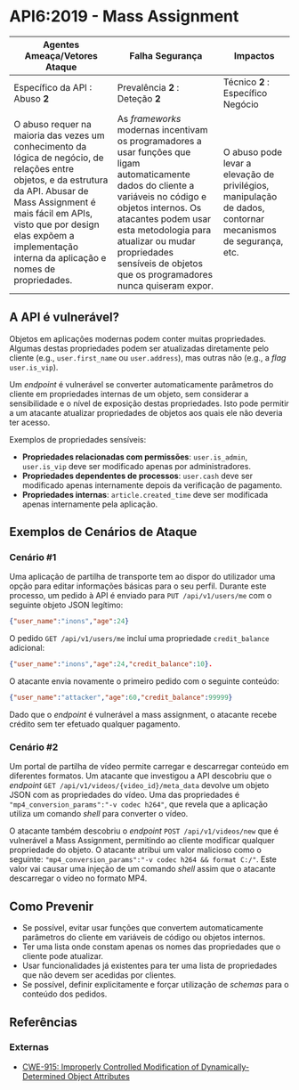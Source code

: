 API6:2019 - Mass Assignment
===========================

| Agentes Ameaça/Vetores Ataque | Falha Segurança | Impactos |
| - | - | - |
| Específico da API : Abuso **2** | Prevalência **2** : Deteção **2** | Técnico **2** : Específico Negócio |
| O abuso requer na maioria das vezes um conhecimento da lógica de negócio, de relações entre objetos, e da estrutura da API. Abusar de Mass Assignment é mais fácil em APIs, visto que por design elas expõem a implementação interna da aplicação e nomes de propriedades. | As _frameworks_ modernas incentivam os programadores a usar funções que ligam automaticamente dados do cliente a variáveis no código e objetos internos. Os atacantes podem usar esta metodologia para atualizar ou mudar propriedades sensíveis de objetos que os programadores nunca quiseram expor. | O abuso pode levar a elevação de privilégios, manipulação de dados, contornar mecanismos de segurança, etc. |

## A API é vulnerável?

Objetos em aplicações modernas podem conter muitas propriedades. Algumas destas
propriedades podem ser atualizadas diretamente pelo cliente (e.g.,
`user.first_name` ou `user.address`), mas outras não (e.g., a _flag_
`user.is_vip`).

Um _endpoint_ é vulnerável se converter automaticamente parâmetros do
cliente em propriedades internas de um objeto, sem considerar a sensibilidade e
o nível de exposição destas propriedades. Isto pode permitir a um atacante
atualizar propriedades de objetos aos quais ele não deveria ter acesso.

Exemplos de propriedades sensíveis:

* **Propriedades relacionadas com permissões**: `user.is_admin`, `user.is_vip`
  deve ser modificado apenas por administradores.
* **Propriedades dependentes de processos**: `user.cash` deve ser modificado
  apenas internamente depois da verificação de pagamento.
* **Propriedades internas**: `article.created_time` deve ser modificada apenas
  internamente pela aplicação.

## Exemplos de Cenários de Ataque

### Cenário #1

Uma aplicação de partilha de transporte tem ao dispor do utilizador uma opção
para editar informações básicas para o seu perfil. Durante este processo, um
pedido à API é enviado para `PUT /api/v1/users/me` com o seguinte objeto JSON
legítimo:

```json
{"user_name":"inons","age":24}
```

O pedido `GET /api/v1/users/me` incluí uma propriedade `credit_balance`
adicional:

```json
{"user_name":"inons","age":24,"credit_balance":10}.
```

O atacante envia novamente o primeiro pedido com o seguinte conteúdo:

```json
{"user_name":"attacker","age":60,"credit_balance":99999}
```

Dado que o _endpoint_ é vulnerável a mass assignment, o atacante recebe crédito
sem ter efetuado qualquer pagamento.

### Cenário #2

Um portal de partilha de vídeo permite carregar e descarregar conteúdo em
diferentes formatos. Um atacante que investigou a API descobriu que o _endpoint_
`GET /api/v1/videos/{video_id}/meta_data` devolve um objeto JSON com as
propriedades do vídeo. Uma das propriedades é
`"mp4_conversion_params":"-v codec h264"`, que revela que a aplicação utiliza um
comando _shell_ para converter o vídeo.

O atacante também descobriu o _endpoint_ `POST /api/v1/videos/new` que é
vulnerável a Mass Assignment, permitindo ao cliente modificar qualquer
propriedade do objeto. O atacante atribui um valor malicioso como o seguinte:
`"mp4_conversion_params":"-v codec h264 && format C:/"`. Este valor vai causar
uma injeção de um comando _shell_ assim que o atacante descarregar o vídeo no
formato MP4.

## Como Prevenir

* Se possível, evitar usar funções que convertem automaticamente parâmetros do
  cliente em variáveis de código ou objetos internos.
* Ter uma lista onde constam apenas os nomes das propriedades que o cliente pode
  atualizar.
* Usar funcionalidades já existentes para ter uma lista de propriedades que não
  devem ser acedidas por clientes.
* Se possível, definir explicitamente e forçar utilização de _schemas_ para o
  conteúdo dos pedidos.

## Referências

### Externas

* [CWE-915: Improperly Controlled Modification of Dynamically-Determined Object
  Attributes][1]

[1]: https://cwe.mitre.org/data/definitions/915.html
